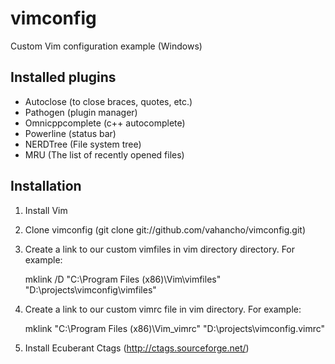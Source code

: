 vimconfig
=========================================
Custom Vim configuration example (Windows)

Installed plugins
-----------------

* Autoclose (to close braces, quotes, etc.)
* Pathogen (plugin manager)
* Omnicppcomplete (c++ autocomplete)
* Powerline (status bar)
* NERDTree (File system tree)
* MRU (The list of recently opened files)

Installation
------------

1. Install Vim
2. Clone vimconfig (git clone git://github.com/vahancho/vimconfig.git)
3. Create a link to our custom vimfiles in vim directory directory. For example: 

    mklink /D "C:\Program Files (x86)\Vim\vimfiles" "D:\projects\vimconfig\vimfiles"

4. Create a link to our custom vimrc file in vim directory. For example: 

    mklink "C:\Program Files (x86)\Vim\_vimrc" "D:\projects\vimconfig\.vimrc"

5. Install Ecuberant Ctags (http://ctags.sourceforge.net/)

